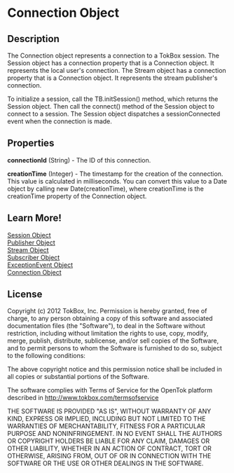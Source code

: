 # Connection Object

## Description

The Connection object represents a connection to a TokBox session. The Session object has a connection property that is a Connection object. It represents the local user's connection. The Stream object has a connection property that is a Connection object. It represents the stream publisher's connection.

To initialize a session, call the TB.initSession() method, which returns the Session object. Then call the connect() method of the Session object to connect to a session. The Session object dispatches a sessionConnected event when the connection is made. 

## Properties

**connectionId** (String) - The ID of this connection.

**creationTime** (Integer) - The timestamp for the creation of the connection. This value is calculated in milliseconds. You can convert this value to a Date object by calling new Date(creationTime), where creationTime is the creationTime property of the Connection object.


## Learn More!
[Session Object](session.md)  
[Publisher Object](publisher.md)  
[Stream Object](stream.md)  
[Subscriber Object](subscriber.md)  
[ExceptionEvent Object](exceptionEvent.md)  
[Connection Object](connection.md)  


## License

Copyright (c) 2012 TokBox, Inc.
Permission is hereby granted, free of charge, to any person obtaining a copy of
this software and associated documentation files (the "Software"), to deal in 
the Software without restriction, including without limitation the rights to 
use, copy, modify, merge, publish, distribute, sublicense, and/or sell copies 
of the Software, and to permit persons to whom the Software is furnished to do 
so, subject to the following conditions:

The above copyright notice and this permission notice shall be included in all 
copies or substantial portions of the Software.

The software complies with Terms of Service for the OpenTok platform described 
in http://www.tokbox.com/termsofservice

THE SOFTWARE IS PROVIDED "AS IS", WITHOUT WARRANTY OF ANY KIND, EXPRESS OR 
IMPLIED, INCLUDING BUT NOT LIMITED TO THE WARRANTIES OF MERCHANTABILITY, 
FITNESS FOR A PARTICULAR PURPOSE AND NONINFRINGEMENT. IN NO EVENT SHALL THE 
AUTHORS OR COPYRIGHT HOLDERS BE LIABLE FOR ANY CLAIM, DAMAGES OR OTHER 
LIABILITY, WHETHER IN AN ACTION OF CONTRACT, TORT OR OTHERWISE, ARISING FROM, 
OUT OF OR IN CONNECTION WITH THE SOFTWARE OR THE USE OR OTHER DEALINGS IN THE 
SOFTWARE.



